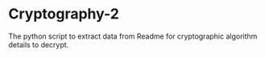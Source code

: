 # Cryptography-2
The python script to extract data from Readme for cryptographic algorithm details to decrypt.
